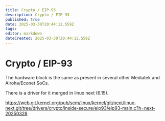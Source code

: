 ```yaml
---
title: Crypto / EIP-93
description: Crypto / EIP-93
published: true
date: 2025-03-30T20:44:12.559Z
tags: 
editor: markdown
dateCreated: 2025-03-30T20:44:12.559Z
---
```


# Crypto / EIP-93

The hardware block is the same as present in several other Mediatek and Airoha/Econet SoCs.


There is a driver for it merged in linux next (6.15).

https://web.git.kernel.org/pub/scm/linux/kernel/git/next/linux-next.git/tree/drivers/crypto/inside-secure/eip93/eip93-main.c?h=next-20250328

